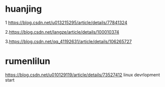 # huanjing  

1 https://blog.csdn.net/u013215295/article/details/77841324

2.https://blog.csdn.net/langze/article/details/100010374


3.https://blog.csdn.net/qq_41192631/article/details/106265727

# rumenlilun


https://blog.csdn.net/u010129119/article/details/73527412  linux devrlopment start

